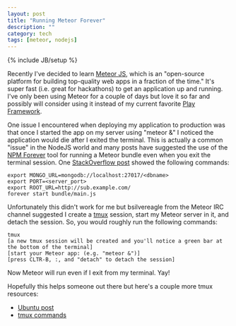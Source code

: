```yaml
---
layout: post
title: "Running Meteor Forever"
description: ""
category: tech
tags: [meteor, nodejs]
---
```

{% include JB/setup %}

Recently I've decided to learn [Meteor JS](http://www.meteor.com/), which is an "open-source platform for building top-quality web apps in a fraction of the time."
It's super fast (i.e. great for hackathons) to get an application up and running. I've only been using Meteor for a couple of days
but love it so far and possibly will consider using it instead of my current favorite [Play Framework](http://www.playframework.com/).

One issue I encountered when deploying my application to production was that once I started the app on my
server using "meteor &" I noticed the application would die after I exited the terminal. This is actually a common
"issue" in the NodeJS world and many posts have suggested the use of the [NPM Forever](https://npmjs.org/package/forever) tool
for running a Meteor bundle even when you exit the terminal session. One [StackOverflow post](http://stackoverflow.com/questions/14529677/what-is-the-proper-syntax-for-running-a-meteor-generated-node-bundle-using-forev)
 showed the following commands:

<pre class="prettyprint">
<code class="bash">export MONGO_URL=mongodb://localhost:27017/&lt;dbname&gt;
export PORT=&lt;server_port&gt;
export ROOT_URL=http://sub.example.com/
forever start bundle/main.js</code></pre>

Unfortunately this didn't work for me but bsilvereagle from the Meteor IRC channel suggested I
create a [tmux](http://tmux.sourceforge.net/) session, start my Meteor server in it, and detach
the session. So, you would roughly run the following commands:

<pre>
<code class="no-highlight">tmux
[a new tmux session will be created and you'll notice a green bar at the bottom of the terminal]
[start your Meteor app: (e.g. "meteor &amp;")]
[press CLTR-B, :, and "detach" to detach the session]</code></pre>

Now Meteor will run even if I exit from my terminal. Yay!

Hopefully this helps someone out there but here's a couple more tmux resources:

* [Ubuntu post](http://askubuntu.com/questions/8653/how-to-keep-processes-running-after-ending-ssh-session)
* [tmux commands](http://www.dayid.org/os/notes/tm.html)
